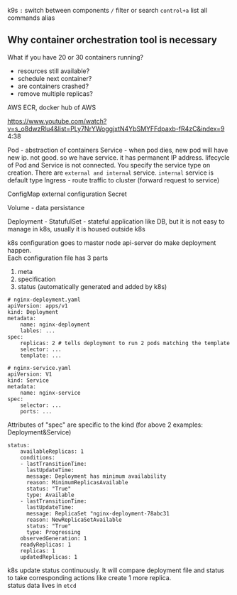 k9s
`:` switch between components
`/` filter or search
`control+a` list all commands alias


## Why container orchestration tool is necessary
What if you have 20 or 30 containers running?
* resources still available?
* schedule next container?
* are containers crashed?
* remove multiple replicas?

AWS ECR, docker hub of AWS

https://www.youtube.com/watch?v=s_o8dwzRlu4&list=PLy7NrYWoggjxtN4YbSMYFFdpaxb-fR4zC&index=9
4:38

Pod - abstraction of containers
Service - when pod dies, new pod will have new ip. not good. so we have service. it has permanent IP address. lifecycle of Pod and Service is not connected. You specify the service type on creation. There are `external and internal` service. `internal` service is default type
Ingress - route traffic to cluster (forward request to service)

ConfigMap
            external configuration
Secret

Volume - data persistance

Deployment - 
StatufulSet - stateful application like DB, but it is not easy to manage in k8s, usually it is housed outside k8s

k8s configuration goes to master node api-server do make deployment happen.<br>
Each configuration file has 3 parts
1) meta
2) specification
3) status (automatically generated and added by k8s)

```k8s
# nginx-deployment.yaml
apiVersion: apps/v1
kind: Deployment
metadata:
    name: nginx-deployment
    lables: ...
spec:
    replicas: 2 # tells deployment to run 2 pods matching the template
    selector: ...
    template: ...
```
```k8s
# nginx-service.yaml
apiVersion: V1
kind: Service
metadata:
    name: nginx-service
spec:
    selector: ...
    ports: ...
```

Attributes of "spec" are specific to the kind (for above 2 examples: Deployment&Service)

```k8s
status:
    availableReplicas: 1
    conditions:
    - lastTransitionTime: 
      lastUpdateTime:
      message: Deployment has minimum availability
      reason: MinimumReplicasAvailable
      status: "True"
      type: Available
    - lastTransitionTime:
      lastUpdateTime:
      message: ReplicaSet "nginx-deployment-78abc31
      reason: NewReplicaSetAvailable
      status: "True"
      type: Progressing
    observedGeneration: 1
    readyReplicas: 1
    replicas: 1
    updatedReplicas: 1
```
k8s update status continuously. It will compare deployment file and status to take corresponding actions like create 1 more replica.<br>
status data lives in `etcd`
